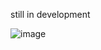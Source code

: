 still in development  

![image](https://github.com/user-attachments/assets/c22fc3e5-a608-4794-a97d-0e11c289f4b6)

